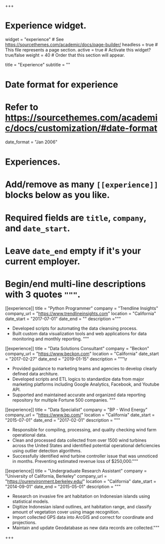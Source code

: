 +++
# Experience widget.
widget = "experience"  # See https://sourcethemes.com/academic/docs/page-builder/
headless = true  # This file represents a page section.
active = true  # Activate this widget? true/false
weight = 40  # Order that this section will appear.

title = "Experience"
subtitle = ""

# Date format for experience
#   Refer to https://sourcethemes.com/academic/docs/customization/#date-format
date_format = "Jan 2006"

# Experiences.
#   Add/remove as many `[[experience]]` blocks below as you like.
#   Required fields are `title`, `company`, and `date_start`.
#   Leave `date_end` empty if it's your current employer.
#   Begin/end multi-line descriptions with 3 quotes `"""`.
[[experience]]
  title = "Python Programmer"
  company = "Trendline Insights"
  company_url = "https://www.trendlineinsights.com"
  location = "California"
  date_start = "2017-07-01"
  date_end = ""
  description ="""
    
  * Developed scripts for automating the data cleansing process.
  * Built custom data visualization tools and web applications for data monitoring and monthly reporting.
  """

[[experience]]
  title = "Data Solutions Consultant"
  company = "Beckon"
  company_url = "https://www.beckon.com"
  location = "California"
  date_start = "2017-02-27"
  date_end = "2019-01-15"
  description = """\r
  * Provided guidance to marketing teams and agencies to develop clearly defined data architure.
  * Developed scripts and ETL logics to standardize data from major marketing platforms including Google Analytics, Facebook, and Youtube API.
  * Supported and maintained accurate and organized data reporting repository for multiple Fortune 500 companies.
  """

[[experience]]
  title = "Data Specialist"
  company = "BP - Wind Energy"
  company_url = "https://www.bp.com/"
  location = "California"
  date_start = "2015-07-01"
  date_end = "2017-02-01"
  description = """<br/>
  * Responsible for compiling, processing, and quality checking wind farm operational data.<br/>
  * Clean and processed data collected from over 1500 wind turbines across the United States and identified potential operational deficiencies using outlier detection algorithms.<br/>
  * Successfully identified wind turbine controller issue that was unnoticed in months. Preventing estimated revenue loss of $250,000."""

[[experience]]
  title = "Undergraduate Research Assistant"
  company = "University of California, Berkeley"
  company_url = "https://ourenvironment.berkeley.edu/"
  location = "California"
  date_start = "2014-09-01"
  date_end = "2015-05-01"
  description = """
  * Research on invasive fire ant habitation on Indonesian islands using statistical models.
  * Digitize Indonesian island outlines, ant habitation range, and classify amount of vegetation cover using image recognition.
  * Import collected GPS data into ArcGIS and correct for coordinate and projections.
  * Maintain and update Geodatabase as new data records are collected."""

+++
